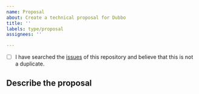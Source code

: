 ```yaml
---
name: Proposal
about: Create a technical proposal for Dubbo
title: ''
labels: type/proposal
assignees: ''

---
```

<!-- If you need to report a security issue please visit https://github.com/apache/dubbo/security/policy -->

- [ ] I have searched the [issues](https://github.com/apache/dubbo/issues) of this repository and believe that this is not a duplicate.

## Describe the proposal
<!-- Please use this for a concrete design proposal for functionality. -->
<!-- If you just want to request a new feature and discuss the possible business value, create a Feature Request. -->
